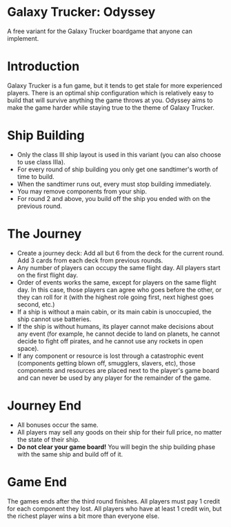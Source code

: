 # Galaxy Trucker: Odyssey
A free variant for the Galaxy Trucker boardgame that anyone can implement.

# Introduction
Galaxy Trucker is a fun game, but it tends to get stale for more experienced players. There is an optimal ship configuration which is relatively easy to build that will survive anything the game throws at you. Odyssey aims to make the game harder while staying true to the theme of Galaxy Trucker.

# Ship Building
* Only the class III ship layout is used in this variant (you can also choose to use class IIIa).
* For every round of ship building you only get one sandtimer's worth of time to build.
* When the sandtimer runs out, every must stop building immediately.
* You may remove components from your ship.
* For round 2 and above, you build off the ship you ended with on the previous round.

# The Journey
* Create a journey deck: Add all but 6 from the deck for the current round. Add 3 cards from each deck from previous rounds.
* Any number of players can occupy the same flight day. All players start on the first flight day.
* Order of events works the same, except for players on the same flight day. In this case, those players can agree who goes before the other, or they can roll for it (with the highest role going first, next highest goes second, etc.)
* If a ship is without a main cabin, or its main cabin is unoccupied, the ship cannot use batteries.
* If the ship is without humans, its player cannot make decisions about any event (for example, he cannot decide to land on planets, he cannot decide to fight off pirates, and he cannot use any rockets in open space).
* If any component or resource is lost through a catastrophic event (components getting blown off, smugglers, slavers, etc), those components and resources are placed next to the player's game board and can never be used by any player for the remainder of the game.

# Journey End
* All bonuses occur the same.
* All players may sell any goods on their ship for their full price, no matter the state of their ship.
* **Do not clear your game board!** You will begin the ship building phase with the same ship and build off of it.

# Game End
The games ends after the third round finishes. All players must pay 1 credit for each component they lost. All players who have at least 1 credit win, but the richest player wins a bit more than everyone else.
